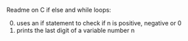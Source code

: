 Readme on C if else and while loops:

0. uses an if statement to check if n is positive, negative or 0
1. prints the last digit of a variable number n
